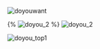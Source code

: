 
![doyouwant](https://github.com/kbys88/kbys88.github.io/assets/142012962/40230c40-c405-4172-8a3c-1bef67060d0d)

{% ![doyou_2](https://github.com/kbys88/kbys88.github.io/assets/142012962/c1ae174a-0fe2-4445-98f5-8916b56693dc) %}
![doyou_2](https://github.com/kbys88/kbys88.github.io/assets/142012962/f8b1e6c5-bed1-4f3f-be0f-65718ba744b3)

![doyou_top1](https://github.com/kbys88/kbys88.github.io/assets/142012962/c88b4101-dda4-4d25-86ec-fc49100cf78d)
